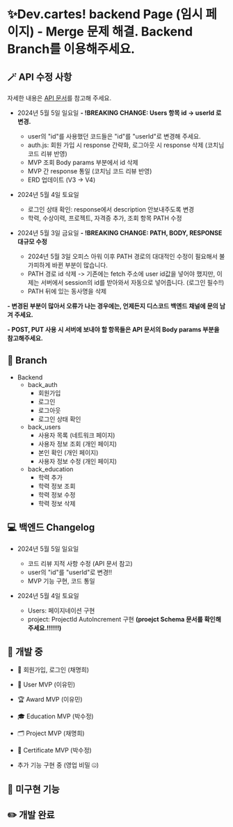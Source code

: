 # ✨Dev.cartes! backend Page (임시 페이지) - Merge 문제 해결. Backend Branch를 이용해주세요.

## 🪄 API 수정 사항

자세한 내용은 [API 문서](https://docs.google.com/spreadsheets/d/1xZFiT2gpMSSY5c2hOz8VhJL_gC7Prh9ZJ5Q6wfp4Itk/edit?usp=sharing)를 참고해 주세요.

- 2024년 5월 5일 일요일
  **- !BREAKING CHANGE: Users 항목 id -> userId 로 변경.**

  - user의 "id"를 사용했던 코드들은 "id"를 "userId"로 변경해 주세요.
  - auth.js: 회원 가입 시 response 간략화, 로그아웃 시 response 삭제 (코치님 코드 리뷰 반영)
  - MVP 조회 Body params 부분에서 id 삭제
  - MVP 간 response 통일 (코치님 코드 리뷰 반영)
  - ERD 업데이트 (V3 -> V4)

- 2024년 5월 4일 토요일

  - 로그인 상태 확인: response에서 description 안보내주도록 변경
  - 학력, 수상이력, 프로젝트, 자격증 추가, 조회 항목 PATH 수정

- 2024년 5월 3일 금요일
  **- !BREAKING CHANGE: PATH, BODY, RESPONSE 대규모 수정**

  - 2024년 5월 3일 오피스 아워 이후 PATH 경로의 대대적인 수정이 필요해서 불가피하게 바뀐 부분이 많습니다.
  - PATH 경로 id 삭제 -> 기존에는 fetch 주소에 user id값을 넣어야 했지만, 이제는 서버에서 session의 id를 받아와서 자동으로 넣어줍니다. (로그인 필수!!)
  - PATH 뒤에 있는 동사명을 삭제

**- 변경된 부분이 많아서 오류가 나는 경우에는, 언제든지 디스코드 백엔드 채널에 문의 남겨 주세요.**

**- POST, PUT 사용 시 서버에 보내야 할 항목들은 API 문서의 Body params 부분을 참고해주세요.**

## 🌱 Branch

- Backend
  - back_auth
    - 회원가입
    - 로그인
    - 로그아웃
    - 로그인 상태 확인
  - back_users
    - 사용자 목록 (네트워크 페이지)
    - 사용자 정보 조회 (개인 페이지)
    - 본인 확인 (개인 페이지)
    - 사용자 정보 수정 (개인 페이지)
  - back_education
    - 학력 추가
    - 학력 정보 조회
    - 학력 정보 수정
    - 학력 정보 삭제

## 💻 백엔드 Changelog

- 2024년 5월 5일 일요일

  - 코드 리뷰 지적 사항 수정 (API 문서 참고)
  - user의 "id"를 "userId"로 변경!!
  - MVP 기능 구현, 코드 통일

- 2024년 5월 4일 토요일

  - Users: 페이지네이션 구현
  - project: ProjectId AutoIncrement 구현 **(proejct Schema 문서를 확인해주세요.!!!!!!)**

## 🔧 개발 중

- 🔑 회원가입, 로그인 (채명희)
- 🧸 User MVP (이유민)
- 🏆 Award MVP (이유민)
- 🎓 Education MVP (박수정)
- 🗂️ Project MVP (채명희)
- ️🪪 Certificate MVP (박수정)

- 추가 기능 구현 중 (영업 비밀 🤐)

## 🎯️ 미구현 기능

## ✏️ 개발 완료
